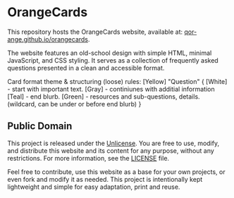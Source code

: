 # OrangeCards

This repository hosts the OrangeCards website, available at: [qor-ange.github.io/orangecards](https://qor-ange.github.io/orangecards/).

The website features an old-school design with simple HTML, minimal JavaScript, and CSS styling. It serves as a collection of frequently asked questions presented in a clean and accessible format.

Card format theme & structuring (loose) rules:
[Yellow] "Question"
{ 
    [White] - start with important text.
    [Gray] - continiunes with additial information
    [Teal] - end blurb.
    [Green] - resources and sub-questions, details.
             (wildcard, can be under or before end blurb)
}


## Public Domain

This project is released under the [Unlicense](https://unlicense.org/). You are free to use, modify, and distribute this website and its content for any purpose, without any restrictions. For more information, see the [LICENSE](LICENSE) file.

Feel free to contribute, use this website as a base for your own projects, or even fork and modify it as needed. This project is intentionally kept lightweight and simple for easy adaptation, print and reuse.
